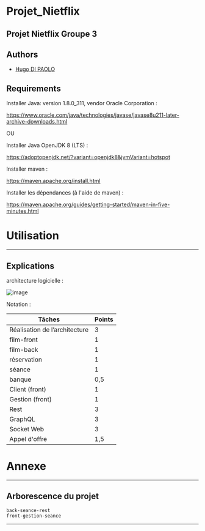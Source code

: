 # Projet_Nietflix
## Projet Nietflix Groupe 3
## Authors

- [Hugo DI PAOLO](https://github.com/Cliffy57)


## Requirements

Installer Java: version 1.8.0_311, vendor Oracle Corporation :
<br />

https://www.oracle.com/java/technologies/javase/javase8u211-later-archive-downloads.html

OU
 
Installer Java OpenJDK 8 (LTS) :
 
https://adoptopenjdk.net/?variant=openjdk8&jvmVariant=hotspot

Installer maven :

https://maven.apache.org/install.html

Installer les dépendances (à l'aide de maven) :
 
https://maven.apache.org/guides/getting-started/maven-in-five-minutes.html

# Utilisation

---

## Explications

architecture logicielle :

![image](https://user-images.githubusercontent.com/73029436/206843144-03d31960-2aca-43eb-ba3e-9e3ec27bed22.png)


Notation :

| Tâches                        | Points|
|-------------------------------|-------|
| Réalisation de l’architecture |    3  |
| film-front                    |    1  |
| film-back                     |    1  |
| réservation                   |    1  |
| séance                        |    1  |
| banque                        |   0,5 |
| Client (front)                |    1  |
| Gestion (front)               |    1  |
| Rest                          |    3  |
| GraphQL                       |    3  |
| Socket Web                    |    3  |
| Appel d'offre                 |   1,5 |

# Annexe

---
## Arborescence du projet
```
back-seance-rest
front-gestion-seance
```
---
